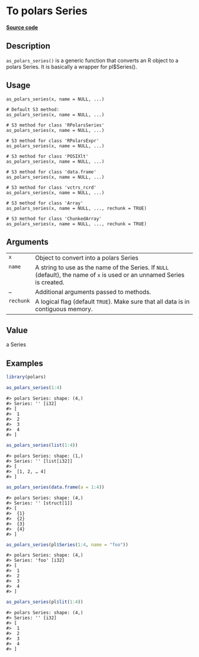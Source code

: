 

# To polars Series

[**Source code**](https://github.com/pola-rs/r-polars/tree/1fd6c01b862685c50e295d9b2ef690a69c3a7963/R/as_polars.R#L269)

## Description

<code>as_polars_series()</code> is a generic function that converts an R
object to a polars Series. It is basically a wrapper for pl$Series().

## Usage

<pre><code class='language-R'>as_polars_series(x, name = NULL, ...)

# Default S3 method:
as_polars_series(x, name = NULL, ...)

# S3 method for class 'RPolarsSeries'
as_polars_series(x, name = NULL, ...)

# S3 method for class 'RPolarsExpr'
as_polars_series(x, name = NULL, ...)

# S3 method for class 'POSIXlt'
as_polars_series(x, name = NULL, ...)

# S3 method for class 'data.frame'
as_polars_series(x, name = NULL, ...)

# S3 method for class 'vctrs_rcrd'
as_polars_series(x, name = NULL, ...)

# S3 method for class 'Array'
as_polars_series(x, name = NULL, ..., rechunk = TRUE)

# S3 method for class 'ChunkedArray'
as_polars_series(x, name = NULL, ..., rechunk = TRUE)
</code></pre>

## Arguments

<table>
<tr>
<td style="white-space: nowrap; font-family: monospace; vertical-align: top">
<code id="as_polars_series_:_x">x</code>
</td>
<td>
Object to convert into a polars Series
</td>
</tr>
<tr>
<td style="white-space: nowrap; font-family: monospace; vertical-align: top">
<code id="as_polars_series_:_name">name</code>
</td>
<td>
A string to use as the name of the Series. If <code>NULL</code>
(default), the name of <code>x</code> is used or an unnamed Series is
created.
</td>
</tr>
<tr>
<td style="white-space: nowrap; font-family: monospace; vertical-align: top">
<code id="as_polars_series_:_...">…</code>
</td>
<td>
Additional arguments passed to methods.
</td>
</tr>
<tr>
<td style="white-space: nowrap; font-family: monospace; vertical-align: top">
<code id="as_polars_series_:_rechunk">rechunk</code>
</td>
<td>
A logical flag (default <code>TRUE</code>). Make sure that all data is
in contiguous memory.
</td>
</tr>
</table>

## Value

a Series

## Examples

``` r
library(polars)

as_polars_series(1:4)
```

    #> polars Series: shape: (4,)
    #> Series: '' [i32]
    #> [
    #>  1
    #>  2
    #>  3
    #>  4
    #> ]

``` r
as_polars_series(list(1:4))
```

    #> polars Series: shape: (1,)
    #> Series: '' [list[i32]]
    #> [
    #>  [1, 2, … 4]
    #> ]

``` r
as_polars_series(data.frame(a = 1:4))
```

    #> polars Series: shape: (4,)
    #> Series: '' [struct[1]]
    #> [
    #>  {1}
    #>  {2}
    #>  {3}
    #>  {4}
    #> ]

``` r
as_polars_series(pl$Series(1:4, name = "foo"))
```

    #> polars Series: shape: (4,)
    #> Series: 'foo' [i32]
    #> [
    #>  1
    #>  2
    #>  3
    #>  4
    #> ]

``` r
as_polars_series(pl$lit(1:4))
```

    #> polars Series: shape: (4,)
    #> Series: '' [i32]
    #> [
    #>  1
    #>  2
    #>  3
    #>  4
    #> ]
